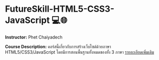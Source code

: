 # FutureSkill-HTML5-CSS3-JavaScript 💻🌐
<b>Instructor:</b> Phet Chaiyadech

<b>Course Description:</b> คอร์สนี้เกี่ยวกับการสร้างเว็บไซต์ด้วยภาษา HTML5/CSS3/JavaScript โดยมีการสอนพื้นฐานทั้งหมดของทั้ง 3 ภาษา
<a href="https://futureskill.co/course/%E0%B8%AA%E0%B8%A3%E0%B9%89%E0%B8%B2%E0%B8%87%E0%B9%80%E0%B8%A7%E0%B9%87%E0%B8%9A%E0%B9%84%E0%B8%8B%E0%B8%95%E0%B9%8C%E0%B8%88%E0%B8%B2%E0%B8%81%E0%B9%80%E0%B8%A3%E0%B8%B4%E0%B9%88%E0%B8%A1%E0%B8%95%E0%B9%89%E0%B8%99%E0%B8%88%E0%B8%99%E0%B8%96%E0%B8%B6%E0%B8%87%E0%B8%A1%E0%B8%B7%E0%B8%AD%E0%B9%82%E0%B8%9B%E0%B8%A3-%E0%B8%94%E0%B9%89%E0%B8%A7%E0%B8%A2-html5css3javascript/5e799c773d7f5a00112128d9">รายละเอียดเพิ่มเติม</a>
